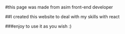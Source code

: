 #this page was made from asim front-end developer

##I created this website to deal with my skills with react

###enjoy to use it as you wish :)
